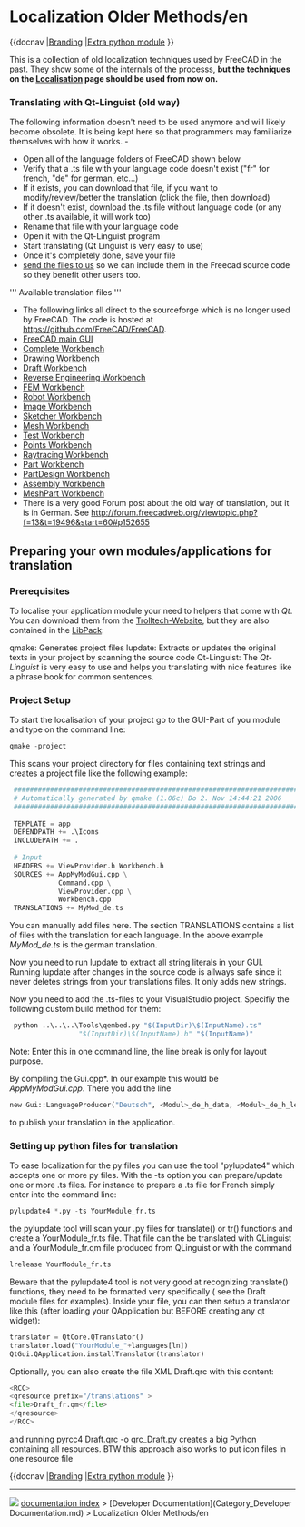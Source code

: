 # Localization Older Methods/en
{{docnav
|[Branding](Branding.md)
|[Extra python module](Extra_python_modules.md)
}}

This is a collection of old localization techniques used by FreeCAD in the past. They show some of the internals of the processs, **but the techniques on the [Localisation](Localisation.md) page should be used from now on.**

### Translating with Qt-Linguist (old way) 

The following information doesn\'t need to be used anymore and will likely become obsolete. It is being kept here so that programmers may familiarize themselves with how it works. -

-   Open all of the language folders of FreeCAD shown below
-   Verify that a .ts file with your language code doesn\'t exist (\"fr\" for french, \"de\" for german, etc\...)
-   If it exists, you can download that file, if you want to modify/review/better the translation (click the file, then download)
-   If it doesn\'t exist, download the .ts file without language code (or any other .ts available, it will work too)
-   Rename that file with your language code
-   Open it with the Qt-Linguist program
-   Start translating (Qt Linguist is very easy to use)
-   Once it\'s completely done, save your file
-   [send the files to us](http://www.freecadweb.org/tracker/main_page.php) so we can include them in the Freecad source code so they benefit other users too.

\'\'\' Available translation files \'\'\'

-   The following links all direct to the sourceforge which is no longer used by FreeCAD. The code is hosted at <https://github.com/FreeCAD/FreeCAD>.
-   [FreeCAD main GUI](http://free-cad.svn.sourceforge.net/viewvc/free-cad/trunk/src/Gui/Language/)
-   [Complete Workbench](http://free-cad.svn.sourceforge.net/viewvc/free-cad/trunk/src/Mod/Complete/Gui/Resources/translations/)
-   [Drawing Workbench](http://free-cad.svn.sourceforge.net/viewvc/free-cad/trunk/src/Mod/Drawing/Gui/Resources/translations/)
-   [Draft Workbench](http://free-cad.svn.sourceforge.net/viewvc/free-cad/trunk/src/Mod/Draft/Resources/translations/)
-   [Reverse Engineering Workbench](http://free-cad.svn.sourceforge.net/viewvc/free-cad/trunk/src/Mod/ReverseEngineering/Gui/Resources/translations/)
-   [FEM Workbench](http://free-cad.svn.sourceforge.net/viewvc/free-cad/trunk/src/Mod/Fem/Gui/Resources/translations/)
-   [Robot Workbench](http://free-cad.svn.sourceforge.net/viewvc/free-cad/trunk/src/Mod/Robot/Gui/Resources/translations/)
-   [Image Workbench](http://free-cad.svn.sourceforge.net/viewvc/free-cad/trunk/src/Mod/Image/Gui/Resources/translations/)
-   [Sketcher Workbench](http://free-cad.svn.sourceforge.net/viewvc/free-cad/trunk/src/Mod/Sketcher/Gui/Resources/translations/)
-   [Mesh Workbench](http://free-cad.svn.sourceforge.net/viewvc/free-cad/trunk/src/Mod/Mesh/Gui/Resources/translations/)
-   [Test Workbench](http://free-cad.svn.sourceforge.net/viewvc/free-cad/trunk/src/Mod/Test/Gui/Resources/translations/)
-   [Points Workbench](http://free-cad.svn.sourceforge.net/viewvc/free-cad/trunk/src/Mod/Points/Gui/Resources/translations/)
-   [Raytracing Workbench](http://free-cad.svn.sourceforge.net/viewvc/free-cad/trunk/src/Mod/Raytracing/Gui/Resources/translations/)
-   [Part Workbench](http://free-cad.svn.sourceforge.net/viewvc/free-cad/trunk/src/Mod/Part/Gui/Resources/translations/)
-   [PartDesign Workbench](http://free-cad.svn.sourceforge.net/viewvc/free-cad/trunk/src/Mod/PartDesign/Gui/Resources/translations/)
-   [Assembly Workbench](http://free-cad.svn.sourceforge.net/viewvc/free-cad/trunk/src/Mod/Assembly/Gui/Resources/translations/)
-   [MeshPart Workbench](http://free-cad.svn.sourceforge.net/viewvc/free-cad/trunk/src/Mod/MeshPart/Gui/Resources/translations/)
-   There is a very good Forum post about the old way of translation, but it is in German. See <http://forum.freecadweb.org/viewtopic.php?f=13&t=19496&start=60#p152655>

## Preparing your own modules/applications for translation 

### Prerequisites

To localise your application module your need to helpers that come with *Qt*. You can download them from the [Trolltech-Website](http://www.trolltech.com/products/qt/downloads), but they are also contained in the [LibPack](Third_Party_Libraries.md):

qmake: Generates project files
lupdate: Extracts or updates the original texts in your project by scanning the source code
Qt-Linguist: The *Qt-Linguist* is very easy to use and helps you translating with nice features like a phrase book for common sentences.

### Project Setup 

To start the localisation of your project go to the GUI-Part of you module and type on the command line:


```python
qmake -project
```

This scans your project directory for files containing text strings and creates a project file like the following example:


```python
 ######################################################################
 # Automatically generated by qmake (1.06c) Do 2. Nov 14:44:21 2006
 ######################################################################
 
 TEMPLATE = app
 DEPENDPATH += .\Icons
 INCLUDEPATH += .
 
 # Input
 HEADERS += ViewProvider.h Workbench.h
 SOURCES += AppMyModGui.cpp \
            Command.cpp \
            ViewProvider.cpp \
            Workbench.cpp
 TRANSLATIONS += MyMod_de.ts
```

You can manually add files here. The section TRANSLATIONS contains a list of files with the translation for each language. In the above example *MyMod\_de.ts* is the german translation.

Now you need to run lupdate to extract all string literals in your GUI. Running lupdate after changes in the source code is allways safe since it never deletes strings from your translations files. It only adds new strings.

Now you need to add the .ts-files to your VisualStudio project. Specifiy the following custom build method for them:


```python
 python ..\..\..\Tools\qembed.py "$(InputDir)\$(InputName).ts"
                 "$(InputDir)\$(InputName).h" "$(InputName)"
```

Note: Enter this in one command line, the line break is only for layout purpose.

By compiling the Gui.cpp*. In our example this would be *AppMyModGui.cpp*. There you add the line


```python
new Gui::LanguageProducer("Deutsch", <Modul>_de_h_data, <Modul>_de_h_len);
```

to publish your translation in the application.

### Setting up python files for translation 

To ease localization for the py files you can use the tool \"pylupdate4\" which accepts one or more py files. With the -ts option you can prepare/update one or more .ts files. For instance to prepare a .ts file for French simply enter into the command line:


```python
pylupdate4 *.py -ts YourModule_fr.ts 
```

the pylupdate tool will scan your .py files for translate() or tr() functions and create a YourModule\_fr.ts file. That file can the be translated with QLinguist and a YourModule\_fr.qm file produced from QLinguist or with the command


```python
lrelease YourModule_fr.ts
```

Beware that the pylupdate4 tool is not very good at recognizing translate() functions, they need to be formatted very specifically ( see the Draft module files for examples). Inside your file, you can then setup a translator like this (after loading your QApplication but BEFORE creating any qt widget):


```python
translator = QtCore.QTranslator()
translator.load("YourModule_"+languages[ln])
QtGui.QApplication.installTranslator(translator)
```

Optionally, you can also create the file XML Draft.qrc with this content:


```python
<RCC>
<qresource prefix="/translations" > 
<file>Draft_fr.qm</file> 
</qresource> 
</RCC> 
```

and running pyrcc4 Draft.qrc -o qrc\_Draft.py creates a big Python containing all resources. BTW this approach also works to put icon files in one resource file


{{docnav
|[Branding](Branding.md)
|[Extra python module](Extra_python_modules.md)
}}



---
![](images/Right_arrow.png) [documentation index](../README.md) > [Developer Documentation](Category_Developer Documentation.md) > Localization Older Methods/en
